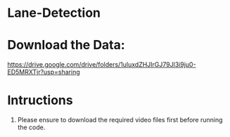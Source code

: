 # Lane-Detection

# Download the Data:
https://drive.google.com/drive/folders/1uluxdZHJIrGJ79Jl3i9ju0-ED5MRXTjr?usp=sharing

# Intructions
1) Please ensure to download the required video files first before running the code.

